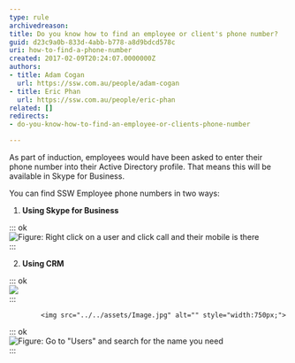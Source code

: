 ```yaml
---
type: rule
archivedreason: 
title: Do you know how to find an employee or client's phone number?
guid: d23c9a0b-833d-4abb-b778-a8d9bdcd578c
uri: how-to-find-a-phone-number
created: 2017-02-09T20:24:07.0000000Z
authors:
- title: Adam Cogan
  url: https://ssw.com.au/people/adam-cogan
- title: Eric Phan
  url: https://ssw.com.au/people/eric-phan
related: []
redirects:
- do-you-know-how-to-find-an-employee-or-clients-phone-number

---
```


As part of induction, employees would have been asked to enter their phone number into their Active Directory profile. That means this will be available in Skype for Business.

You can find SSW Employee phone numbers in two ways:

<!--endintro-->

1. **Using Skype for Business** 

::: ok  
![Figure: Right click on a user and click call and their mobile is there](../../assets/Image.jpg)  
:::

2. **Using CRM** 

::: ok  
![](../../assets/Image.jpg)  
:::

            <img src="../../assets/Image.jpg" alt="" style="width:750px;">
         

::: ok  
![Figure: Go to "Users" and search for the name you need](../../assets/Image.jpg)  
:::
